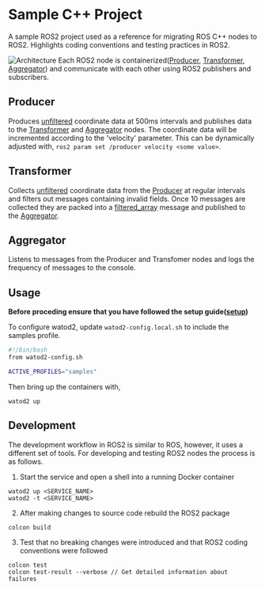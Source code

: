 # Sample C++ Project
A sample ROS2 project used as a reference for migrating ROS C++ nodes to ROS2. Highlights coding conventions and testing practices in ROS2.

![Architecture](https://user-images.githubusercontent.com/65926174/213855531-8a663eac-8637-4d8a-adb3-9982d140f7b8.png)
Each ROS2 node is containerized([Producer](../../../docker/samples/cpp/producer.Dockerfile), [Transformer](../../../docker/samples/cpp/transformer.Dockerfile), [Aggregator](../../../docker/samples/cpp/aggregator.Dockerfile)) and communicate with each other using ROS2 publishers and subscribers.

## Producer
Produces [unfiltered](../../ros_msgs/sample_msgs/msg/Unfiltered.msg) coordinate data at 500ms intervals and publishes data to the [Transformer](#transformer) and [Aggregator](#aggregator) nodes. The coordinate data will be incremented according to the 'velocity' parameter. This can be dynamically adjusted with, `ros2 param set /producer velocity <some value>`.

## Transformer
Collects [unfiltered](../../ros_msgs/sample_msgs/msg/Unfiltered.msg) coordinate data from the [Producer](#producer) at regular intervals and filters out messages containing invalid fields. Once 10 messages are collected they are packed into a [filtered_array](../../ros_msgs/sample_msgs/msg/FilteredArray.msg) message and published to the [Aggregator](#aggregator).

## Aggregator
Listens to messages from the Producer and Transfomer nodes and logs the frequency of messages to the console.

## Usage
**Before proceding ensure that you have followed the setup guide([setup](../../../docs/setup.md))**

To configure watod2, update `watod2-config.local.sh` to include the samples profile.
```bash
#!/bin/bash
from watod2-config.sh

ACTIVE_PROFILES="samples"
```

Then bring up the containers with,
```
watod2 up
```

## Development
The development workflow in ROS2 is similar to ROS, however, it uses a different set
of tools. For developing and testing ROS2 nodes the process is as follows.
1. Start the service and open a shell into a running Docker container
```
watod2 up <SERVICE_NAME>
watod2 -t <SERVICE_NAME>
```
2. After making changes to source code rebuild the ROS2 package
```
colcon build
```
3. Test that no breaking changes were introduced and that ROS2 coding conventions were followed
```
colcon test
colcon test-result --verbose // Get detailed information about failures
```

